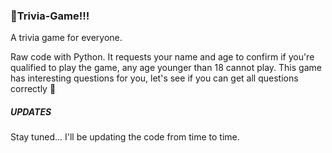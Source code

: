 ### 👾Trivia-Game!!!
A trivia game for everyone.

Raw code with Python. 
It requests your name and age to confirm if you're qualified to play the game, any age younger than 18 cannot play. 
This game has interesting questions for you, let's see if you can get all questions correctly 🙂

##### UPDATES
Stay tuned... I'll be updating the code from time to time.